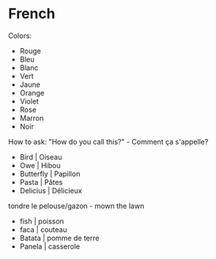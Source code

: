 # French

Colors:

- Rouge
- Bleu
- Blanc
- Vert
- Jaune
- Orange
- Violet
- Rose
- Marron
- Noir

How to ask: "How do you call this?" - Comment ça s'appelle?

- Bird | Oiseau
- Owe | Hibou
- Butterfly | Papillon
- Pasta | Pâtes
- Delicius | Délicieux

tondre le pelouse/gazon - mown the lawn

- fish | poisson
- faca | couteau
- Batata | pomme de terre
- Panela | casserole
